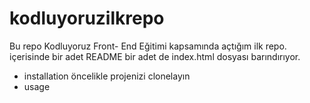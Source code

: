 # kodluyoruzilkrepo
Bu repo Kodluyoruz Front- End Eğitimi kapsamında açtığım ilk repo. içerisinde bir adet README bir adet de index.html dosyası barındırıyor.
- installation
öncelikle projenizi clonelayın
- usage
